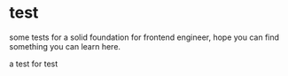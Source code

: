 # test
some tests for a solid foundation for frontend engineer, hope you can find something you can learn here.

a test for test